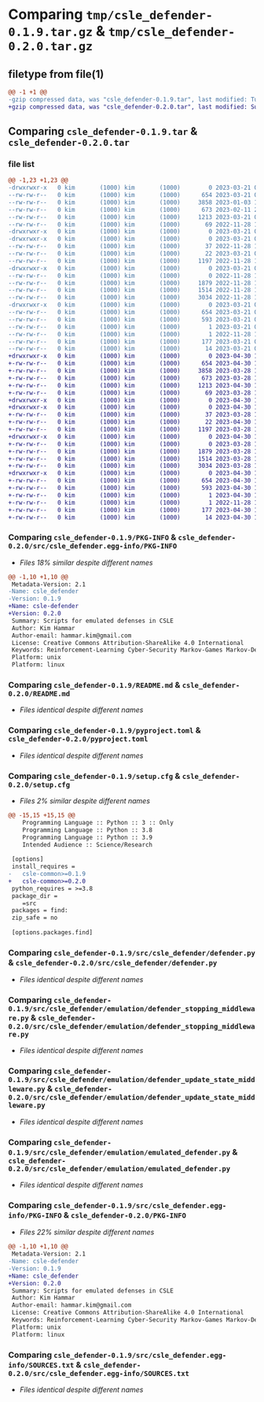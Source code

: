 # Comparing `tmp/csle_defender-0.1.9.tar.gz` & `tmp/csle_defender-0.2.0.tar.gz`

## filetype from file(1)

```diff
@@ -1 +1 @@
-gzip compressed data, was "csle_defender-0.1.9.tar", last modified: Tue Mar 21 08:09:34 2023, max compression
+gzip compressed data, was "csle_defender-0.2.0.tar", last modified: Sun Apr 30 12:36:39 2023, max compression
```

## Comparing `csle_defender-0.1.9.tar` & `csle_defender-0.2.0.tar`

### file list

```diff
@@ -1,23 +1,23 @@
-drwxrwxr-x   0 kim       (1000) kim       (1000)        0 2023-03-21 08:09:34.737228 csle_defender-0.1.9/
--rw-rw-r--   0 kim       (1000) kim       (1000)      654 2023-03-21 08:09:34.737228 csle_defender-0.1.9/PKG-INFO
--rw-rw-r--   0 kim       (1000) kim       (1000)     3858 2023-01-03 16:53:44.000000 csle_defender-0.1.9/README.md
--rw-rw-r--   0 kim       (1000) kim       (1000)      673 2023-02-11 20:28:41.000000 csle_defender-0.1.9/pyproject.toml
--rw-rw-r--   0 kim       (1000) kim       (1000)     1213 2023-03-21 08:09:34.741228 csle_defender-0.1.9/setup.cfg
--rw-rw-r--   0 kim       (1000) kim       (1000)       69 2022-11-28 13:03:16.000000 csle_defender-0.1.9/setup.py
-drwxrwxr-x   0 kim       (1000) kim       (1000)        0 2023-03-21 08:09:34.737228 csle_defender-0.1.9/src/
-drwxrwxr-x   0 kim       (1000) kim       (1000)        0 2023-03-21 08:09:34.737228 csle_defender-0.1.9/src/csle_defender/
--rw-rw-r--   0 kim       (1000) kim       (1000)       37 2022-11-28 13:03:16.000000 csle_defender-0.1.9/src/csle_defender/__init__.py
--rw-rw-r--   0 kim       (1000) kim       (1000)       22 2023-03-21 08:08:55.000000 csle_defender-0.1.9/src/csle_defender/__version__.py
--rw-rw-r--   0 kim       (1000) kim       (1000)     1197 2022-11-28 13:03:16.000000 csle_defender-0.1.9/src/csle_defender/defender.py
-drwxrwxr-x   0 kim       (1000) kim       (1000)        0 2023-03-21 08:09:34.737228 csle_defender-0.1.9/src/csle_defender/emulation/
--rw-rw-r--   0 kim       (1000) kim       (1000)        0 2022-11-28 13:03:16.000000 csle_defender-0.1.9/src/csle_defender/emulation/__init__.py
--rw-rw-r--   0 kim       (1000) kim       (1000)     1879 2022-11-28 13:03:16.000000 csle_defender-0.1.9/src/csle_defender/emulation/defender_stopping_middleware.py
--rw-rw-r--   0 kim       (1000) kim       (1000)     1514 2022-11-28 13:03:16.000000 csle_defender-0.1.9/src/csle_defender/emulation/defender_update_state_middleware.py
--rw-rw-r--   0 kim       (1000) kim       (1000)     3034 2022-11-28 13:03:16.000000 csle_defender-0.1.9/src/csle_defender/emulation/emulated_defender.py
-drwxrwxr-x   0 kim       (1000) kim       (1000)        0 2023-03-21 08:09:34.737228 csle_defender-0.1.9/src/csle_defender.egg-info/
--rw-rw-r--   0 kim       (1000) kim       (1000)      654 2023-03-21 08:09:34.000000 csle_defender-0.1.9/src/csle_defender.egg-info/PKG-INFO
--rw-rw-r--   0 kim       (1000) kim       (1000)      593 2023-03-21 08:09:34.000000 csle_defender-0.1.9/src/csle_defender.egg-info/SOURCES.txt
--rw-rw-r--   0 kim       (1000) kim       (1000)        1 2023-03-21 08:09:34.000000 csle_defender-0.1.9/src/csle_defender.egg-info/dependency_links.txt
--rw-rw-r--   0 kim       (1000) kim       (1000)        1 2022-11-28 13:36:05.000000 csle_defender-0.1.9/src/csle_defender.egg-info/not-zip-safe
--rw-rw-r--   0 kim       (1000) kim       (1000)      177 2023-03-21 08:09:34.000000 csle_defender-0.1.9/src/csle_defender.egg-info/requires.txt
--rw-rw-r--   0 kim       (1000) kim       (1000)       14 2023-03-21 08:09:34.000000 csle_defender-0.1.9/src/csle_defender.egg-info/top_level.txt
+drwxrwxr-x   0 kim       (1000) kim       (1000)        0 2023-04-30 12:36:39.312548 csle_defender-0.2.0/
+-rw-rw-r--   0 kim       (1000) kim       (1000)      654 2023-04-30 12:36:39.312548 csle_defender-0.2.0/PKG-INFO
+-rw-rw-r--   0 kim       (1000) kim       (1000)     3858 2023-03-28 14:03:22.000000 csle_defender-0.2.0/README.md
+-rw-rw-r--   0 kim       (1000) kim       (1000)      673 2023-03-28 14:03:22.000000 csle_defender-0.2.0/pyproject.toml
+-rw-rw-r--   0 kim       (1000) kim       (1000)     1213 2023-04-30 12:36:39.312548 csle_defender-0.2.0/setup.cfg
+-rw-rw-r--   0 kim       (1000) kim       (1000)       69 2023-03-28 14:03:22.000000 csle_defender-0.2.0/setup.py
+drwxrwxr-x   0 kim       (1000) kim       (1000)        0 2023-04-30 12:36:39.308548 csle_defender-0.2.0/src/
+drwxrwxr-x   0 kim       (1000) kim       (1000)        0 2023-04-30 12:36:39.312548 csle_defender-0.2.0/src/csle_defender/
+-rw-rw-r--   0 kim       (1000) kim       (1000)       37 2023-03-28 14:03:22.000000 csle_defender-0.2.0/src/csle_defender/__init__.py
+-rw-rw-r--   0 kim       (1000) kim       (1000)       22 2023-04-30 12:35:57.000000 csle_defender-0.2.0/src/csle_defender/__version__.py
+-rw-rw-r--   0 kim       (1000) kim       (1000)     1197 2023-03-28 14:03:22.000000 csle_defender-0.2.0/src/csle_defender/defender.py
+drwxrwxr-x   0 kim       (1000) kim       (1000)        0 2023-04-30 12:36:39.312548 csle_defender-0.2.0/src/csle_defender/emulation/
+-rw-rw-r--   0 kim       (1000) kim       (1000)        0 2023-03-28 14:03:22.000000 csle_defender-0.2.0/src/csle_defender/emulation/__init__.py
+-rw-rw-r--   0 kim       (1000) kim       (1000)     1879 2023-03-28 14:03:22.000000 csle_defender-0.2.0/src/csle_defender/emulation/defender_stopping_middleware.py
+-rw-rw-r--   0 kim       (1000) kim       (1000)     1514 2023-03-28 14:03:22.000000 csle_defender-0.2.0/src/csle_defender/emulation/defender_update_state_middleware.py
+-rw-rw-r--   0 kim       (1000) kim       (1000)     3034 2023-03-28 14:03:22.000000 csle_defender-0.2.0/src/csle_defender/emulation/emulated_defender.py
+drwxrwxr-x   0 kim       (1000) kim       (1000)        0 2023-04-30 12:36:39.312548 csle_defender-0.2.0/src/csle_defender.egg-info/
+-rw-rw-r--   0 kim       (1000) kim       (1000)      654 2023-04-30 12:36:38.000000 csle_defender-0.2.0/src/csle_defender.egg-info/PKG-INFO
+-rw-rw-r--   0 kim       (1000) kim       (1000)      593 2023-04-30 12:36:39.000000 csle_defender-0.2.0/src/csle_defender.egg-info/SOURCES.txt
+-rw-rw-r--   0 kim       (1000) kim       (1000)        1 2023-04-30 12:36:38.000000 csle_defender-0.2.0/src/csle_defender.egg-info/dependency_links.txt
+-rw-rw-r--   0 kim       (1000) kim       (1000)        1 2022-11-28 13:36:05.000000 csle_defender-0.2.0/src/csle_defender.egg-info/not-zip-safe
+-rw-rw-r--   0 kim       (1000) kim       (1000)      177 2023-04-30 12:36:39.000000 csle_defender-0.2.0/src/csle_defender.egg-info/requires.txt
+-rw-rw-r--   0 kim       (1000) kim       (1000)       14 2023-04-30 12:36:39.000000 csle_defender-0.2.0/src/csle_defender.egg-info/top_level.txt
```

### Comparing `csle_defender-0.1.9/PKG-INFO` & `csle_defender-0.2.0/src/csle_defender.egg-info/PKG-INFO`

 * *Files 18% similar despite different names*

```diff
@@ -1,10 +1,10 @@
 Metadata-Version: 2.1
-Name: csle_defender
-Version: 0.1.9
+Name: csle-defender
+Version: 0.2.0
 Summary: Scripts for emulated defenses in CSLE
 Author: Kim Hammar
 Author-email: hammar.kim@gmail.com
 License: Creative Commons Attribution-ShareAlike 4.0 International
 Keywords: Reinforcement-Learning Cyber-Security Markov-Games Markov-Decision-Processes
 Platform: unix
 Platform: linux
```

### Comparing `csle_defender-0.1.9/README.md` & `csle_defender-0.2.0/README.md`

 * *Files identical despite different names*

### Comparing `csle_defender-0.1.9/pyproject.toml` & `csle_defender-0.2.0/pyproject.toml`

 * *Files identical despite different names*

### Comparing `csle_defender-0.1.9/setup.cfg` & `csle_defender-0.2.0/setup.cfg`

 * *Files 2% similar despite different names*

```diff
@@ -15,15 +15,15 @@
 	Programming Language :: Python :: 3 :: Only
 	Programming Language :: Python :: 3.8
 	Programming Language :: Python :: 3.9
 	Intended Audience :: Science/Research
 
 [options]
 install_requires = 
-	csle-common>=0.1.9
+	csle-common>=0.2.0
 python_requires = >=3.8
 package_dir = 
 	=src
 packages = find:
 zip_safe = no
 
 [options.packages.find]
```

### Comparing `csle_defender-0.1.9/src/csle_defender/defender.py` & `csle_defender-0.2.0/src/csle_defender/defender.py`

 * *Files identical despite different names*

### Comparing `csle_defender-0.1.9/src/csle_defender/emulation/defender_stopping_middleware.py` & `csle_defender-0.2.0/src/csle_defender/emulation/defender_stopping_middleware.py`

 * *Files identical despite different names*

### Comparing `csle_defender-0.1.9/src/csle_defender/emulation/defender_update_state_middleware.py` & `csle_defender-0.2.0/src/csle_defender/emulation/defender_update_state_middleware.py`

 * *Files identical despite different names*

### Comparing `csle_defender-0.1.9/src/csle_defender/emulation/emulated_defender.py` & `csle_defender-0.2.0/src/csle_defender/emulation/emulated_defender.py`

 * *Files identical despite different names*

### Comparing `csle_defender-0.1.9/src/csle_defender.egg-info/PKG-INFO` & `csle_defender-0.2.0/PKG-INFO`

 * *Files 22% similar despite different names*

```diff
@@ -1,10 +1,10 @@
 Metadata-Version: 2.1
-Name: csle-defender
-Version: 0.1.9
+Name: csle_defender
+Version: 0.2.0
 Summary: Scripts for emulated defenses in CSLE
 Author: Kim Hammar
 Author-email: hammar.kim@gmail.com
 License: Creative Commons Attribution-ShareAlike 4.0 International
 Keywords: Reinforcement-Learning Cyber-Security Markov-Games Markov-Decision-Processes
 Platform: unix
 Platform: linux
```

### Comparing `csle_defender-0.1.9/src/csle_defender.egg-info/SOURCES.txt` & `csle_defender-0.2.0/src/csle_defender.egg-info/SOURCES.txt`

 * *Files identical despite different names*

